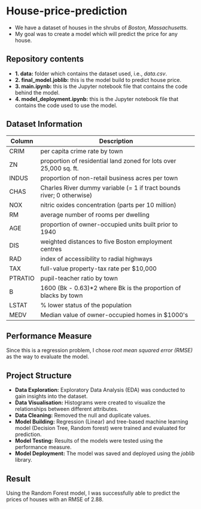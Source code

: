 # House-price-prediction
- We have a dataset of houses in the shrubs of *Boston, Massachusetts*.
- My goal was to create a model which will predict the price for any house.

## Repository contents
- **1. data:** folder which contains the dataset used, i.e., *data.csv*.
- **2. final_model.joblib:** this is the model build to predict house price.
- **3. main.ipynb:** this is the Jupyter notebook file that contains the code behind the model.
- **4. model_deployment.ipynb:** this is the Jupyter notebook file that contains the code used to use the model.

## Dataset Information
| Column  | Description                                                           |
|---------|-----------------------------------------------------------------------|
| CRIM    | per capita crime rate by town                                         |
| ZN      | proportion of residential land zoned for lots over 25,000 sq. ft.     |
| INDUS   | proportion of non-retail business acres per town                      |
| CHAS    | Charles River dummy variable (= 1 if tract bounds river; 0 otherwise) |
| NOX     | nitric oxides concentration (parts per 10 million)                    |
| RM      | average number of rooms per dwelling                                  |
| AGE     | proportion of owner-occupied units built prior to 1940                |
| DIS     | weighted distances to five Boston employment centres                  |
| RAD     | index of accessibility to radial highways                             |
| TAX     | full-value property-tax rate per $10,000                              |
| PTRATIO | pupil-teacher ratio by town                                           |
| B       | 1600 (Bk - 0.63)*2 where Bk is the proportion of blacks by town       |
| LSTAT   | % lower status of the population                                      |
| MEDV    | Median value of owner-occupied homes in $1000's                       |

## Performance Measure
Since this is a regression problem, I chose *root mean squared error (RMSE)* as the way to evaluate the model.

## Project Structure
- **Data Exploration:** Exploratory Data Analysis (EDA) was conducted to gain insights into the dataset.
- **Data Visualisation:** Histograms were created to visualize the relationships between different attributes.
- **Data Cleaning:** Removed the null and duplicate values.
- **Model Building:** Regression (Linear) and tree-based machine learning model (Decision Tree, Random forest) were trained and evaluated for prediction.
- **Model Testing:** Results of the models were tested using the performance measure.
- **Model Deployment:** The model was saved and deployed using the *joblib* library.

## Result
Using the Random Forest model, I was successfully able to predict the prices of houses with an RMSE of 2.88.
